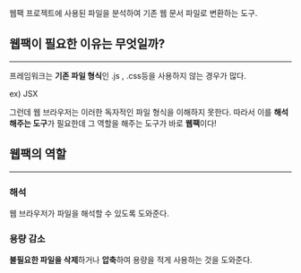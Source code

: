
웹팩
프로젝트에 사용된 파일을 분석하여 기존 웹 문서 파일로 변환하는 도구.

## 웹팩이 필요한 이유는 무엇일까? 
---
프레임워크는 **기존 파일 형식**인 .js , .css등을 사용하지 않는 경우가 많다. 

ex) JSX 

그런데 웹 브라우저는 이러한 독자적인 파일 형식을 이해하지 못한다. 
따라서 이를 **해석해주는 도구**가 필요한데 그 역할을 해주는 도구가 바로 **웹팩**이다!

## 웹팩의 역할
---
### **해석**
웹 브라우저가 파일을 해석할 수 있도록 도와준다.

### **용량 감소**
**불필요한 파일을 삭제**하거나 **압축**하여 용량을 적게 사용하는 것을 도와준다.